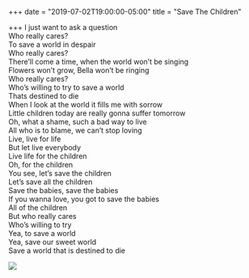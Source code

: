 +++
date = "2019-07-02T19:00:00-05:00"
title = "Save The Children"

+++
I just want to ask a question<br>
Who really cares?<br>
To save a world in despair<br>
Who really cares?<br>
There’ll come a time, when the world won’t be singing<br>
Flowers won’t grow, Bella won’t be ringing<br>
Who really cares?<br>
Who’s willing to try to save a world<br>
Thats destined to die<br>
When I look at the world it fills me with sorrow<br>
Little children today are really gonna suffer tomorrow<br>
Oh, what a shame, such a bad way to live<br>
All who is to blame, we can’t stop loving<br>
Live, live for life<br>
But let live everybody<br>
Live life for the children<br>
Oh, for the children<br>
You see, let’s save the children<br>
Let’s save all the children<br>
Save the babies, save the babies<br>
If you wanna love, you got to save the babies<br>
All of the children<br>
But who really cares<br>
Who’s willing to try<br>
Yea, to save a world<br>
Yea, save our sweet world<br>
Save a world that is destined to die

![](https://res.cloudinary.com/tobyblog/image/upload/v1562112624/img/B2BF5288-71B3-4400-99C1-411D270A0A40.jpg)